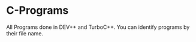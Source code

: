 # C-Programs
All Programs done in DEV++ and TurboC++.
You can identify programs by their file name.
